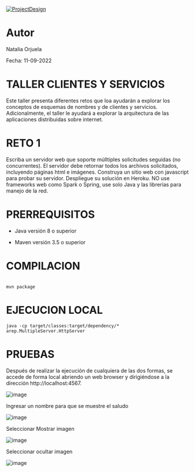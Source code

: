 [![ProjectDesign](https://www.herokucdn.com/deploy/button.png)](https://clientes-servidor.herokuapp.com/)


# Autor

Natalia Orjuela

Fecha: 11-09-2022

# TALLER CLIENTES Y SERVICIOS

Este taller presenta diferentes retos que loa ayudarán a explorar los conceptos de esquemas de nombres y de clientes y servicios. Adicionalmente, el taller le ayudará a explorar la arquitectura de las aplicaciones distribuidas sobre internet.

# RETO 1

Escriba un servidor web que soporte múlltiples solicitudes seguidas (no concurrentes). El servidor debe retornar todos los archivos solicitados, incluyendo páginas html e imágenes. Construya un sitio web con javascript para probar su servidor. Despliegue su solución en Heroku. NO use frameworks web como Spark o Spring, use solo Java y las librerías para manejo de la red.

# PRERREQUISITOS

* Java versión 8 o superior

* Maven versión 3.5 o superior

# COMPILACION

~~~

mvn package

~~~

# EJECUCION LOCAL

~~~
java -cp target/classes:target/dependency/* arep.MultipleServer.HttpServer 

~~~

# PRUEBAS

Después de realizar la ejecución de cualquiera de las dos formas, se accede de forma local abriendo un web browser y dirigiéndose a la dirección http://localhost:4567.

![image](https://user-images.githubusercontent.com/54339107/189791970-dbdc3e18-ed42-4ec1-8793-950c967372f1.png)

Ingresar un nombre para que se muestre el saludo

![image](https://user-images.githubusercontent.com/54339107/189791995-3f5f1f8c-f263-4d9f-a5a5-dd099c5520a2.png)

Seleccionar Mostrar imagen

![image](https://user-images.githubusercontent.com/54339107/189792029-083ccd3a-a9d3-438e-ae81-a7edc0b56bbd.png)

Seleccionar ocultar imagen

![image](https://user-images.githubusercontent.com/54339107/189792050-193f18bf-1c71-47a0-ac3f-e35daf2b780e.png)

